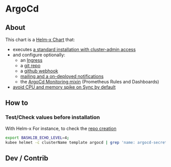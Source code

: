 # ArgoCd


## About
This chart is a [Helm-x Chart](../../../docs/bin/kubee-helmet) that:
* executes [a standard installation with cluster-admin access](https://argo-cd.readthedocs.io/en/stable/operator-manual/installation/#non-high-availability)
* and configure optionally:
  * an [Ingress](templates/resources/argocd-ingress.yaml)
  * a [git repo](templates/resources/argocd-secret-repo.yaml)
  * a [github webhook](templates/resources/argocd-secret-external.yaml)
  * [mailing and a on-deployed notifications](templates/patches/argocd-notifications-cm.yaml)
  * the [ArgoCd Monitoring mixin](https://monitoring.mixins.dev/argo-cd-2/) (Prometheus Rules and Dashboards)
* [avoid CPU and memory spike on Sync by default](docs/argocd-cpu-memory-spikes.md)


## How to

### Test/Check values before installation

With Helm-x For instance, to check the [repo creation](templates/resources/argocd-secret-repo.yaml)
```bash
export BASHLIB_ECHO_LEVEL=4;
kubee helmet -c clusterName template argocd | grep 'name: argocd-secret-repo' -A 2 -B 11
```


## Dev / Contrib


[](contrib.md)